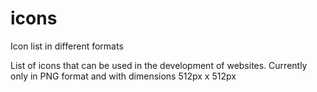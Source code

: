 # icons
Icon list in different formats

List of icons that can be used in the development of websites. Currently only in PNG format and with dimensions 512px x 512px
